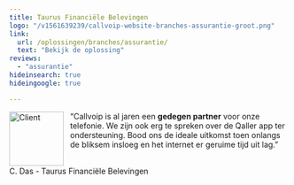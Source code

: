 ```yaml
---
title: Taurus Financiële Belevingen
logo: "/v1561639239/callvoip-website-branches-assurantie-groot.png"
link:
  url: /oplossingen/branches/assurantie/
  text: "Bekijk de oplossing"
reviews:
  - "assurantie"
hideinsearch: true
hideingoogle: true

---
```

<a href="https://taurusonline.nl/">
<img src="https://res.cloudinary.com/callvoip/image/upload/w_auto,dpr_auto//v1563974930/callvoip-website-testimonial-financieelNW.png" class="max-h-logo-small lg:max-h-logo cld-responsive block max-w-full mb-8 object-contain" alt="Client" width="98" style="float:left; padding-right:12px;"></a>“Callvoip is al jaren een <b>gedegen partner</b> voor onze telefonie. We zijn ook erg te spreken over de Qaller app ter ondersteuning. Bood ons de ideale uitkomst toen onlangs de bliksem insloeg en het internet er geruime tijd uit lag.”
<br><br>
<p class=" lg:text-lg opacity-75 font-medium mb-8">C. Das - Taurus Financiële Belevingen</p>
